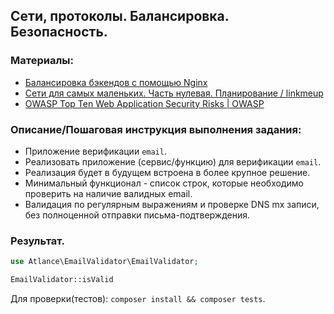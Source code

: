 ## Сети, протоколы. Балансировка. Безопасность.

### Материалы:
- [Балансировка бэкендов с помощью Nginx](https://ruhighload.com/%D0%91%D0%B0%D0%BB%D0%B0%D0%BD%D1%81%D0%B8%D1%80%D0%BE%D0%B2%D0%BA%D0%B0+%D0%B1%D1%8D%D0%BA%D0%B5%D0%BD%D0%B4%D0%BE%D0%B2+%D1%81+%D0%BF%D0%BE%D0%BC%D0%BE%D1%89%D1%8C%D1%8E+nginx)
- [Сети для самых маленьких. Часть нулевая. Планирование / linkmeup](https://linkmeup.ru/blog/11.html)
- [OWASP Top Ten Web Application Security Risks | OWASP](https://owasp.org/www-project-top-ten/)

### Описание/Пошаговая инструкция выполнения задания:
- Приложение верификации `email`.
- Реализовать приложение (сервис/функцию) для верификации `email`.
- Реализация будет в будущем встроена в более крупное решение.
- Минимальный функционал - список строк, которые необходимо проверить на наличие валидных email.
- Валидация по регулярным выражениям и проверке DNS mx записи, без полноценной отправки письма-подтверждения.

### Результат.
```php
use Atlance\EmailValidator\EmailValidator;

EmailValidator::isValid
```

Для проверки(тестов): `composer install && composer tests`.
